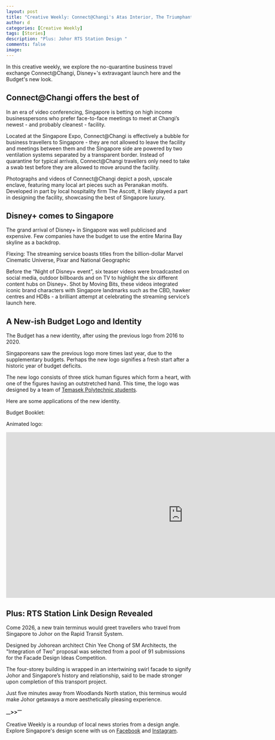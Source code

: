 ```yaml
---
layout: post
title: "Creative Weekly: Connect@Changi's Atas Interior, The Triumphant Arrival of Disney+, A New Budget Identity"
author: d
categories: [Creative Weekly]
tags: [Stories]
description: "Plus: Johor RTS Station Design "
comments: false
image: 
---
```


In this creative weekly, we explore the no-quarantine business travel exchange Connect@Changi, Disney+'s extravagant launch here and the Budget's new look. 

<h2>Connect@Changi offers the best of </h2>
In an era of video conferencing, Singapore is betting on high income businesspersons who prefer face-to-face meetings to meet at Changi’s newest - and probably cleanest - facility. 

Located at the Singapore Expo, Connect@Changi is effectively a bubble for business travellers to Singapore - they are not allowed to leave the facility and meetings between them and the Singapore side are powered by two ventilation systems separated by a transparent border. Instead of quarantine for typical arrivals, Connect@Changi travellers only need to take a swab test before they are allowed to move around the facility. 

Photographs and videos of Connect@Changi depict a posh, upscale enclave, featuring many local art pieces such as Peranakan motifs. Developed in part by local hospitality firm The Ascott, it likely played a part in designing the facility, showcasing the best of Singapore luxury.

<h2>Disney+ comes to Singapore</h2>
The grand arrival of Disney+ in Singapore was well publicised and expensive. Few companies have the budget to use the entire Marina Bay skyline as a backdrop. 

Flexing: The streaming service boasts titles from the billion-dollar Marvel Cinematic Universe, Pixar and National Geographic

Before the “Night of Disney+ event”, six teaser videos were broadcasted on social media, outdoor billboards and on TV to highlight the six different content hubs on Disney+. Shot by Moving Bits, these videos integrated iconic brand characters with Singapore landmarks such as the CBD, hawker centres and HDBs - a brilliant attempt at celebrating the streaming service’s launch here. 

<h2>A New-ish Budget Logo and Identity</h2>
The Budget has a new identity, after using the previous logo from 2016 to 2020. 

Singaporeans saw the previous logo more times last year, due to the supplementary budgets. Perhaps the new logo signifies a fresh start after a historic year of budget deficits. 

The new logo consists of three stick human figures which form a heart, with one of the figures having an outstretched hand. This time, the logo was designed by a team of <a href="https://www.mof.gov.sg/singaporebudget/about-budget" target="_blank">Temasek Polytechnic students</a>.  

Here are some applications of the new identity.

Budget Booklet:

Animated logo:
<div class="video-responsive"><iframe width="962" height="450" src="https://www.youtube.com/embed/ZTp3KvHyerM" frameborder="0" allow="accelerometer; autoplay; clipboard-write; encrypted-media; gyroscope; picture-in-picture" allowfullscreen></iframe></div>


<h2>Plus: RTS Station Link Design Revealed</h2>

Come 2026, a new train terminus would greet travellers who travel from Singapore to Johor on the Rapid Transit System.  

Designed by Johorean architect Chin Yee Chong of SM Architects, the "Integration of Two" proposal was selected from a pool of 91 submissions for the Facade Design Ideas Competition. 

The four-storey building is wrapped in an intertwining swirl facade to signify Johor and Singapore’s history and relationship, said to be made stronger upon completion of this transport project. 

Just five minutes away from Woodlands North station, this terminus would make Johor getaways a more aesthetically pleasing experience.

<strong><sub>—</sub>><sub></sub>><sup>—</sup></strong>

Creative Weekly is a roundup of local news stories from a design angle. Explore Singapore's design scene with us on <a href="https://www.facebook.com/designinsingapore/">Facebook</a> and <a href="https://www.instagram.com/designinsingapore/">Instagram</a>. 

